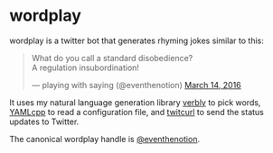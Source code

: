# wordplay
wordplay is a twitter bot that generates rhyming jokes similar to this:

<blockquote class="twitter-tweet" data-lang="en"><p lang="en" dir="ltr">What do you call a standard disobedience?<br>A regulation insubordination!</p>&mdash; playing with saying (@eventhenotion) <a href="https://twitter.com/eventhenotion/status/709471468527071232">March 14, 2016</a></blockquote>
<script async src="//platform.twitter.com/widgets.js" charset="utf-8"></script>

It uses my natural language generation library [verbly](https://github.com/hatkirby/verbly) to pick words, [YAMLcpp](https://github.com/jbeder/yaml-cpp) to read a configuration file, and [twitcurl](https://github.com/swatkat/twitcurl) to send the status updates to Twitter.

The canonical wordplay handle is [@eventhenotion](https://twitter.com/eventhenotion).
